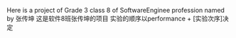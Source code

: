 Here is a project of Grade 3 class 8 of SoftwareEnginee profession named by 张传坤
这是软件8班张传坤的项目
实验的顺序以performance + [实验次序]决定

